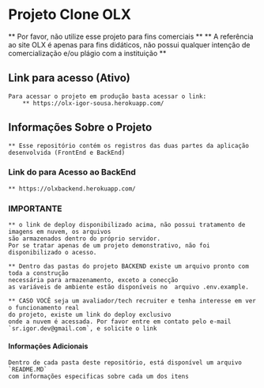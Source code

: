 # Projeto Clone OLX

** Por favor, não utilize esse projeto para fins comerciais **
** A referência ao site OLX é apenas para fins didáticos, não possui qualquer intenção de comercialização e/ou plágio com a instituição ** 

## Link para acesso (Ativo)
    Para acessar o projeto em produção basta acessar o link: 
        ** https://olx-igor-sousa.herokuapp.com/

## Informações Sobre o Projeto
    ** Esse repositório contém os registros das duas partes da aplicação desenvolvida (FrontEnd e BackEnd)

### Link do para Acesso ao BackEnd 
    ** https://olxbackend.herokuapp.com/
    
### IMPORTANTE 
    ** o link de deploy disponibilizado acima, não possui tratamento de imagens em nuvem, os arquivos 
    são armazenados dentro do próprio servidor.
    Por se tratar apenas de um projeto demonstrativo, não foi disponibilizado o acesso.
    
    ** Dentro das pastas do projeto BACKEND existe um arquivo pronto com toda a construção 
    necessária para armazenamento, exceto a conecção
    as variáveis de ambiente estão disponíveis no  arquivo .env.example.
    
    ** CASO VOCÊ seja um avaliador/tech recruiter e tenha interesse em ver o funcionamento real
    do projeto, existe um link do deploy exclusivo
    onde a nuvem é acessada. Por favor entre em contato pelo e-mail `sr.igor.dev@gmail.com`, e solicite o link

#### Informações Adicionais 
    Dentro de cada pasta deste repositório, está disponível um arquivo `README.MD` 
    com informações especificas sobre cada um dos itens 
